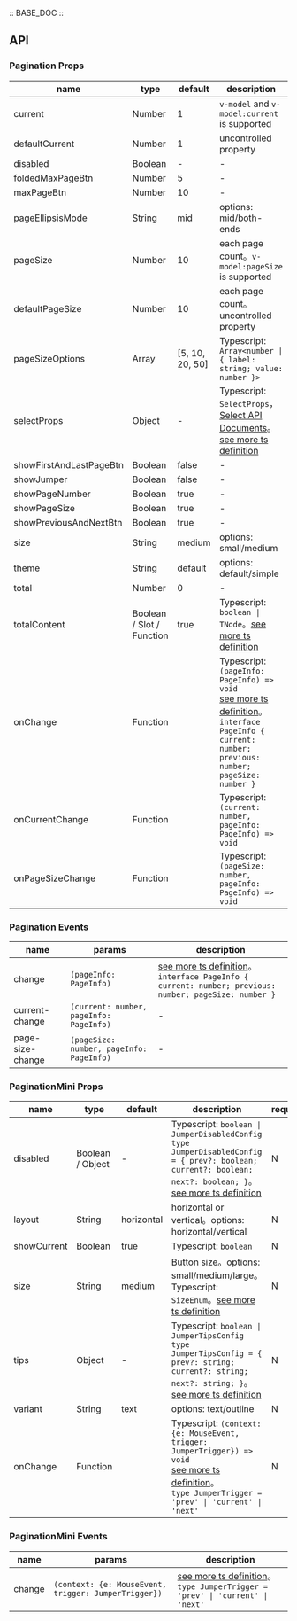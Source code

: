 :: BASE_DOC ::

## API

### Pagination Props

name | type | default | description | required
-- | -- | -- | -- | --
current | Number | 1 | `v-model` and `v-model:current` is supported | N
defaultCurrent | Number | 1 | uncontrolled property | N
disabled | Boolean | - | \- | N
foldedMaxPageBtn | Number | 5 | \- | N
maxPageBtn | Number | 10 | \- | N
pageEllipsisMode | String | mid | options: mid/both-ends | N
pageSize | Number | 10 | each page count。`v-model:pageSize` is supported | N
defaultPageSize | Number | 10 | each page count。uncontrolled property | N
pageSizeOptions | Array | [5, 10, 20, 50] | Typescript: `Array<number \| { label: string; value: number }>` | N
selectProps | Object | - | Typescript: `SelectProps`，[Select API Documents](./select?tab=api)。[see more ts definition](https://github.com/Tencent/tdesign-vue-next/blob/develop/packages/components/pagination/type.ts) | N
showFirstAndLastPageBtn | Boolean | false | \- | N
showJumper | Boolean | false | \- | N
showPageNumber | Boolean | true | \- | N
showPageSize | Boolean | true | \- | N
showPreviousAndNextBtn | Boolean | true | \- | N
size | String | medium | options: small/medium | N
theme | String | default | options: default/simple | N
total | Number | 0 | \- | N
totalContent | Boolean / Slot / Function | true | Typescript: `boolean \| TNode`。[see more ts definition](https://github.com/Tencent/tdesign-vue-next/blob/develop/packages/components/common.ts) | N
onChange | Function |  | Typescript: `(pageInfo: PageInfo) => void`<br/>[see more ts definition](https://github.com/Tencent/tdesign-vue-next/blob/develop/packages/components/pagination/type.ts)。<br/>`interface PageInfo { current: number; previous: number; pageSize: number }`<br/> | N
onCurrentChange | Function |  | Typescript: `(current: number, pageInfo: PageInfo) => void`<br/> | N
onPageSizeChange | Function |  | Typescript: `(pageSize: number, pageInfo: PageInfo) => void`<br/> | N

### Pagination Events

name | params | description
-- | -- | --
change | `(pageInfo: PageInfo)` | [see more ts definition](https://github.com/Tencent/tdesign-vue-next/blob/develop/packages/components/pagination/type.ts)。<br/>`interface PageInfo { current: number; previous: number; pageSize: number }`<br/>
current-change | `(current: number, pageInfo: PageInfo)` | \-
page-size-change | `(pageSize: number, pageInfo: PageInfo)` | \-


### PaginationMini Props

name | type | default | description | required
-- | -- | -- | -- | --
disabled | Boolean / Object | - | Typescript: `boolean \| JumperDisabledConfig` `type JumperDisabledConfig = { prev?: boolean; current?: boolean; next?: boolean; }`。[see more ts definition](https://github.com/Tencent/tdesign-vue-next/blob/develop/packages/components/pagination/type.ts) | N
layout | String | horizontal | horizontal or vertical。options: horizontal/vertical | N
showCurrent | Boolean | true | Typescript: `boolean` | N
size | String | medium | Button size。options: small/medium/large。Typescript: `SizeEnum`。[see more ts definition](https://github.com/Tencent/tdesign-vue-next/blob/develop/packages/components/common.ts) | N
tips | Object | - | Typescript: `boolean \| JumperTipsConfig` `type JumperTipsConfig = { prev?: string; current?: string; next?: string; }`。[see more ts definition](https://github.com/Tencent/tdesign-vue-next/blob/develop/packages/components/pagination/type.ts) | N
variant | String | text | options: text/outline | N
onChange | Function |  | Typescript: `(context: {e: MouseEvent, trigger: JumperTrigger}) => void`<br/>[see more ts definition](https://github.com/Tencent/tdesign-vue-next/blob/develop/packages/components/pagination/type.ts)。<br/>`type JumperTrigger = 'prev' \| 'current' \| 'next'`<br/> | N

### PaginationMini Events

name | params | description
-- | -- | --
change | `(context: {e: MouseEvent, trigger: JumperTrigger})` | [see more ts definition](https://github.com/Tencent/tdesign-vue-next/blob/develop/packages/components/pagination/type.ts)。<br/>`type JumperTrigger = 'prev' \| 'current' \| 'next'`<br/>
